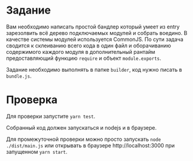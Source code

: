 # Задание

Вам необходимо написать простой бандлер который умеет из entry зарезолвить всё дерево подключаемых модулей и собрать воедино. В качестве системы модулей используется CommonJS. По сути задача сводится к склеиванию всего кода в один файл и оборачиванию содержимого каждого модуля в дополнительный рантайм предоставляющий функцию `require` и объект `module.exports`.

Задание необходимо выполнять в папке `builder`, код нужно писать в `bundle.js`.

# Проверка

Для проверки запустите `yarn test`.

Собранный код должен запускаться и nodejs и в браузере.

Для промежуточной проверки можно просто запускать `node ./dist/main.js` или открывать в браузере http://localhost:3000 при запущенном `yarn start`.
